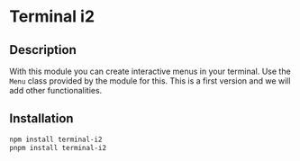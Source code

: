 # Terminal i2

## Description
With this module you can create interactive menus in your terminal. Use the `Menu` class provided by the module for this.
This is a first version and we will add other functionalities.

## Installation
```bash
npm install terminal-i2
pnpm install terminal-i2
```